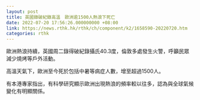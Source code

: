 ```yaml
---
layout: post
title: 英國錄破紀錄高溫　歐洲逾1500人熱浪下死亡
date: 2022-07-20 17:56:26.000000000 +08:00
link: https://news.rthk.hk/rthk/ch/component/k2/1658590-20220720.htm
categories: rthk
---
```


歐洲熱浪持續，英國周二錄得破紀錄攝氏40.3度，倫敦多處發生火警，呼籲民眾減少燒烤等戶外活動。

高溫天氣下，歐洲至今死於包括中暑等病症人數，增至超過1500人。

有本港專家指出，有科學研究顯示歐洲出現熱浪的頻率較以往多，認為與全球氣候變化有明顯關係。
